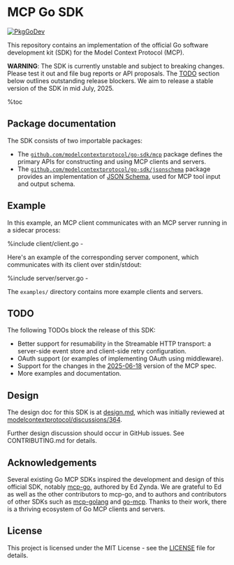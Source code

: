 # MCP Go SDK

<!-- TODO: update pkgsite links here to point to the modelcontextprotocol
module, once it exists. -->

[![PkgGoDev](https://pkg.go.dev/badge/golang.org/x/tools)](https://pkg.go.dev/github.com/modelcontextprotocol/go-sdk)

This repository contains an implementation of the official Go software
development kit (SDK) for the Model Context Protocol (MCP).

**WARNING**: The SDK is currently unstable and subject to breaking changes.
Please test it out and file bug reports or API proposals. The [TODO](#todo)
section below outlines outstanding release blockers. We aim to release a stable
version of the SDK in mid July, 2025.

%toc

## Package documentation

The SDK consists of two importable packages:

- The
  [`github.com/modelcontextprotocol/go-sdk/mcp`](https://pkg.go.dev/github.com/modelcontextprotocol/go-sdk/mcp)
  package defines the primary APIs for constructing and using MCP clients and
  servers.
- The
  [`github.com/modelcontextprotocol/go-sdk/jsonschema`](https://pkg.go.dev/github.com/modelcontextprotocol/go-sdk/jsonschema)
  package provides an implementation of [JSON
  Schema](https://json-schema.org/), used for MCP tool input and output schema.

## Example

In this example, an MCP client communicates with an MCP server running in a
sidecar process:

%include client/client.go -

Here's an example of the corresponding server component, which communicates
with its client over stdin/stdout:

%include server/server.go -

The `examples/` directory contains more example clients and servers.

## TODO

The following TODOs block the release of this SDK:

- Better support for resumability in the Streamable HTTP transport: a
  server-side event store and client-side retry configuration.
- OAuth support (or examples of implementing OAuth using middleware).
- Support for the changes in the
  [2025-06-18](https://modelcontextprotocol.io/specification/2025-06-18/changelog)
  version of the MCP spec.
- More examples and documentation.

## Design

The design doc for this SDK is at [design.md](./design/design.md), which was
initially reviewed at
[modelcontextprotocol/discussions/364](https://github.com/orgs/modelcontextprotocol/discussions/364).

Further design discussion should occur in GitHub issues. See CONTRIBUTING.md
for details.

## Acknowledgements

Several existing Go MCP SDKs inspired the development and design of this
official SDK, notably [mcp-go](https://github.com/mark3labs/mcp-go), authored
by Ed Zynda. We are grateful to Ed as well as the other contributors to mcp-go,
and to authors and contributors of other SDKs such as
[mcp-golang](https://github.com/metoro-io/mcp-golang) and
[go-mcp](https://github.com/ThinkInAIXYZ/go-mcp). Thanks to their work, there
is a thriving ecosystem of Go MCP clients and servers.

## License

This project is licensed under the MIT License - see the [LICENSE](./LICENSE)
file for details.
